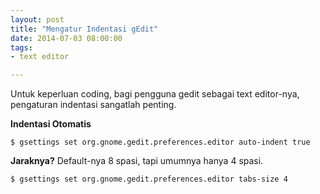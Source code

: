 ```yaml
---
layout: post
title: "Mengatur Indentasi gEdit"
date: 2014-07-03 08:00:00
tags: 
- text editor

---
```

Untuk keperluan coding, bagi pengguna gedit sebagai text editor-nya, pengaturan indentasi sangatlah penting.

**Indentasi Otomatis**
```
$ gsettings set org.gnome.gedit.preferences.editor auto-indent true
``` 

**Jaraknya?**
Default-nya 8 spasi, tapi umumnya hanya 4 spasi.
```
$ gsettings set org.gnome.gedit.preferences.editor tabs-size 4
```
